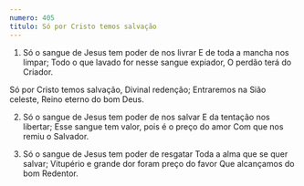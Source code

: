 ```yaml
---
numero: 405
titulo: Só por Cristo temos salvação
---
```

1. Só o sangue de Jesus tem poder de nos livrar
E de toda a mancha nos limpar;
Todo o que lavado for nesse sangue expiador,
O perdão terá do Criador.

Só por Cristo temos salvação,
Divinal redenção;
Entraremos na Sião celeste,
Reino eterno do bom Deus.

2. Só o sangue de Jesus tem poder de nos salvar
E da tentação nos libertar;
Esse sangue tem valor, pois é o preço do amor
Com que nos remiu o Salvador.

3. Só o sangue de Jesus tem poder de resgatar
Toda a alma que se quer salvar;
Vitupério e grande dor foram preço do favor
Que alcançamos do bom Redentor.
